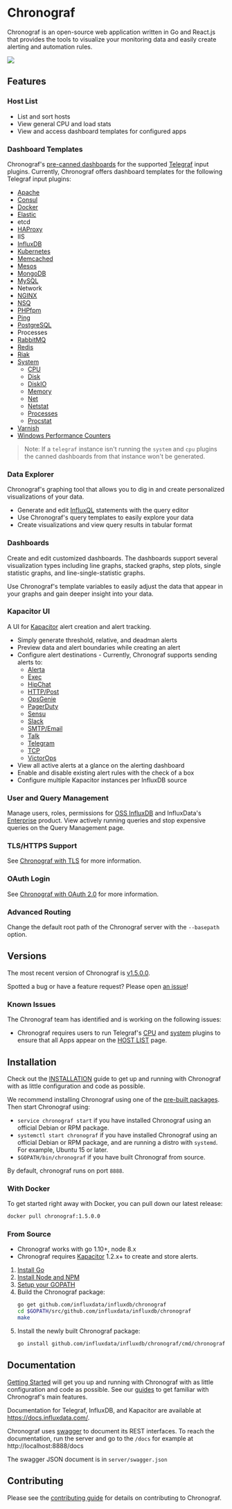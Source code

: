 # Chronograf

Chronograf is an open-source web application written in Go and React.js that
provides the tools to visualize your monitoring data and easily create alerting
and automation rules.

<p align="left">
  <img src="https://github.com/influxdata/influxdb/chronograf/blob/master/docs/images/overview-readme.png"/>
</p>

## Features

### Host List

* List and sort hosts
* View general CPU and load stats
* View and access dashboard templates for configured apps

### Dashboard Templates

Chronograf's
[pre-canned dashboards](https://github.com/influxdata/influxdb/chronograf/tree/master/canned)
for the supported [Telegraf](https://github.com/influxdata/telegraf) input
plugins. Currently, Chronograf offers dashboard templates for the following
Telegraf input plugins:

* [Apache](https://github.com/influxdata/telegraf/blob/master/plugins/inputs/apache)
* [Consul](https://github.com/influxdata/telegraf/blob/master/plugins/inputs/consul)
* [Docker](https://github.com/influxdata/telegraf/blob/master/plugins/inputs/docker)
* [Elastic](https://github.com/influxdata/telegraf/blob/master/plugins/inputs/elasticsearch)
* etcd
* [HAProxy](https://github.com/influxdata/telegraf/blob/master/plugins/inputs/haproxy)
* IIS
* [InfluxDB](https://github.com/influxdata/telegraf/blob/master/plugins/inputs/influxdb)
* [Kubernetes](https://github.com/influxdata/telegraf/blob/master/plugins/inputs/kubernetes)
* [Memcached](https://github.com/influxdata/telegraf/blob/master/plugins/inputs/memcached)
* [Mesos](https://github.com/influxdata/telegraf/blob/master/plugins/inputs/mesos)
* [MongoDB](https://github.com/influxdata/telegraf/blob/master/plugins/inputs/mongodb)
* [MySQL](https://github.com/influxdata/telegraf/blob/master/plugins/inputs/mysql)
* Network
* [NGINX](https://github.com/influxdata/telegraf/blob/master/plugins/inputs/nginx)
* [NSQ](https://github.com/influxdata/telegraf/blob/master/plugins/inputs/nsq)
* [PHPfpm](https://github.com/influxdata/telegraf/blob/master/plugins/inputs/phpfpm)
* [Ping](https://github.com/influxdata/telegraf/blob/master/plugins/inputs/ping)
* [PostgreSQL](https://github.com/influxdata/telegraf/blob/master/plugins/inputs/postgresql)
* Processes
* [RabbitMQ](https://github.com/influxdata/telegraf/blob/master/plugins/inputs/rabbitmq)
* [Redis](https://github.com/influxdata/telegraf/blob/master/plugins/inputs/redis)
* [Riak](https://github.com/influxdata/telegraf/blob/master/plugins/inputs/riak)
* [System](https://github.com/influxdata/telegraf/blob/master/plugins/inputs/system/SYSTEM_README.md)
  * [CPU](https://github.com/influxdata/telegraf/blob/master/plugins/inputs/system/CPU_README.md)
  * [Disk](https://github.com/influxdata/telegraf/blob/master/plugins/inputs/system/DISK_README.md)
  * [DiskIO](https://github.com/influxdata/telegraf/blob/master/plugins/inputs/system/disk.go#L136)
  * [Memory](https://github.com/influxdata/telegraf/blob/master/plugins/inputs/system/MEM_README.md)
  * [Net](https://github.com/influxdata/telegraf/blob/master/plugins/inputs/system/net.go)
  * [Netstat](https://github.com/influxdata/telegraf/blob/master/plugins/inputs/system/NETSTAT_README.md)
  * [Processes](https://github.com/influxdata/telegraf/blob/master/plugins/inputs/system/PROCESSES_README.md)
  * [Procstat](https://github.com/influxdata/telegraf/blob/master/plugins/inputs/procstat/README.md)
* [Varnish](https://github.com/influxdata/telegraf/blob/master/plugins/inputs/varnish)
* [Windows Performance Counters](https://github.com/influxdata/telegraf/blob/master/plugins/inputs/win_perf_counters)

> Note: If a `telegraf` instance isn't running the `system` and `cpu` plugins
> the canned dashboards from that instance won't be generated.

### Data Explorer

Chronograf's graphing tool that allows you to dig in and create personalized
visualizations of your data.

* Generate and edit
  [InfluxQL](https://docs.influxdata.com/influxdb/latest/query_language/)
  statements with the query editor
* Use Chronograf's query templates to easily explore your data
* Create visualizations and view query results in tabular format

### Dashboards

Create and edit customized dashboards. The dashboards support several
visualization types including line graphs, stacked graphs, step plots, single
statistic graphs, and line-single-statistic graphs.

Use Chronograf's template variables to easily adjust the data that appear in
your graphs and gain deeper insight into your data.

### Kapacitor UI

A UI for [Kapacitor](https://github.com/influxdata/kapacitor) alert creation and
alert tracking.

* Simply generate threshold, relative, and deadman alerts
* Preview data and alert boundaries while creating an alert
* Configure alert destinations - Currently, Chronograf supports sending alerts
  to:
  * [Alerta](https://docs.influxdata.com/kapacitor/latest/nodes/alert_node/#alerta)
  * [Exec](https://docs.influxdata.com/kapacitor/latest/nodes/alert_node/#exec)
  * [HipChat](https://docs.influxdata.com/kapacitor/latest/nodes/alert_node/#hipchat)
  * [HTTP/Post](https://docs.influxdata.com/kapacitor/latest/nodes/alert_node/#post)
  * [OpsGenie](https://docs.influxdata.com/kapacitor/latest/nodes/alert_node/#opsgenie)
  * [PagerDuty](https://docs.influxdata.com/kapacitor/latest/nodes/alert_node/#pagerduty)
  * [Sensu](https://docs.influxdata.com/kapacitor/latest/nodes/alert_node/#sensu)
  * [Slack](https://docs.influxdata.com/kapacitor/latest/nodes/alert_node/#slack)
  * [SMTP/Email](https://docs.influxdata.com/kapacitor/latest/nodes/alert_node/#email)
  * [Talk](https://docs.influxdata.com/kapacitor/latest/nodes/alert_node/#talk)
  * [Telegram](https://docs.influxdata.com/kapacitor/latest/nodes/alert_node/#telegram)
  * [TCP](https://docs.influxdata.com/kapacitor/latest/nodes/alert_node/#tcp)
  * [VictorOps](https://docs.influxdata.com/kapacitor/latest/nodes/alert_node/#victorops)
* View all active alerts at a glance on the alerting dashboard
* Enable and disable existing alert rules with the check of a box
* Configure multiple Kapacitor instances per InfluxDB source

### User and Query Management

Manage users, roles, permissions for
[OSS InfluxDB](https://github.com/influxdata/influxdb) and InfluxData's
[Enterprise](https://docs.influxdata.com/enterprise/v1.2/) product. View
actively running queries and stop expensive queries on the Query Management
page.

### TLS/HTTPS Support

See
[Chronograf with TLS](https://github.com/influxdata/influxdb/chronograf/blob/master/docs/tls.md)
for more information.

### OAuth Login

See
[Chronograf with OAuth 2.0](https://github.com/influxdata/influxdb/chronograf/blob/master/docs/auth.md)
for more information.

### Advanced Routing

Change the default root path of the Chronograf server with the `--basepath`
option.

## Versions

The most recent version of Chronograf is
[v1.5.0.0](https://www.influxdata.com/downloads/).

Spotted a bug or have a feature request? Please open
[an issue](https://github.com/influxdata/influxdb/chronograf/issues/new)!

### Known Issues

The Chronograf team has identified and is working on the following issues:

* Chronograf requires users to run Telegraf's
  [CPU](https://github.com/influxdata/telegraf/blob/master/plugins/inputs/system/CPU_README.md)
  and
  [system](https://github.com/influxdata/telegraf/blob/master/plugins/inputs/system/SYSTEM_README.md)
  plugins to ensure that all Apps appear on the
  [HOST LIST](https://github.com/influxdata/influxdb/chronograf/blob/master/docs/GETTING_STARTED.md#host-list)
  page.

## Installation

Check out the
[INSTALLATION](https://docs.influxdata.com/chronograf/v1.4/introduction/installation/)
guide to get up and running with Chronograf with as little configuration and
code as possible.

We recommend installing Chronograf using one of the
[pre-built packages](https://influxdata.com/downloads/#chronograf). Then start
Chronograf using:

* `service chronograf start` if you have installed Chronograf using an official
  Debian or RPM package.
* `systemctl start chronograf` if you have installed Chronograf using an
  official Debian or RPM package, and are running a distro with `systemd`. For
  example, Ubuntu 15 or later.
* `$GOPATH/bin/chronograf` if you have built Chronograf from source.

By default, chronograf runs on port `8888`.

### With Docker

To get started right away with Docker, you can pull down our latest release:

```sh
docker pull chronograf:1.5.0.0
```

### From Source

* Chronograf works with go 1.10+, node 8.x
* Chronograf requires [Kapacitor](https://github.com/influxdata/kapacitor)
  1.2.x+ to create and store alerts.

1. [Install Go](https://golang.org/doc/install)
1. [Install Node and NPM](https://nodejs.org/en/download/)
1. [Setup your GOPATH](https://golang.org/doc/code.html#GOPATH)
1. Build the Chronograf package:
    ```bash
    go get github.com/influxdata/influxdb/chronograf
    cd $GOPATH/src/github.com/influxdata/influxdb/chronograf
    make
    ```
1. Install the newly built Chronograf package:
    ```bash
    go install github.com/influxdata/influxdb/chronograf/cmd/chronograf
    ```

## Documentation

[Getting Started](https://docs.influxdata.com/chronograf/v1.4/introduction/getting-started/)
will get you up and running with Chronograf with as little configuration and
code as possible. See our
[guides](https://docs.influxdata.com/chronograf/v1.4/guides/) to get familiar
with Chronograf's main features.

Documentation for Telegraf, InfluxDB, and Kapacitor are available at
https://docs.influxdata.com/.

Chronograf uses
[swagger](https://swagger.io/specification://swagger.io/specification/) to
document its REST interfaces. To reach the documentation, run the server and go
to the `/docs` for example at http://localhost:8888/docs

The swagger JSON document is in `server/swagger.json`

## Contributing

Please see the [contributing guide](CONTRIBUTING.md) for details on contributing
to Chronograf.
